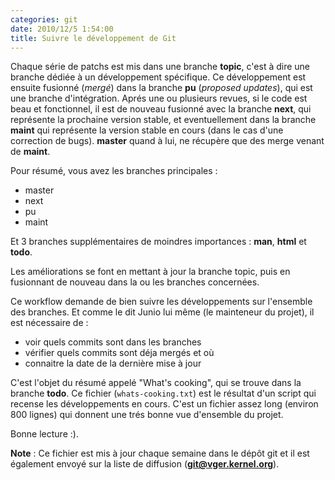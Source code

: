 ```yaml
---
categories: git
date: 2010/12/5 1:54:00
title: Suivre le développement de Git
---
```


Chaque série de patchs est mis dans une branche **topic**, c'est à dire une branche dédiée à un développement spécifique. Ce développement est ensuite fusionné (*mergé*) dans la branche **pu** (*proposed updates*), qui est une branche d'intégration. Aprés une ou plusieurs revues, si le code est beau et fonctionnel, il est de nouveau fusionné avec la branche **next**, qui représente la prochaine version stable, et eventuellement dans la branche **maint** qui représente la version stable en cours (dans le cas d'une correction de bugs). **master** quand à lui, ne récupère que des merge venant de **maint**.

Pour résumé, vous avez les branches principales :

* master
* next
* pu
* maint

Et 3 branches supplémentaires de moindres importances : **man**, **html** et **todo**.

Les améliorations se font en mettant à jour la branche topic, puis en fusionnant de nouveau dans la ou les branches concernées.

Ce workflow demande de bien suivre les développements sur l'ensemble des branches. Et comme le dit Junio lui même (le mainteneur du projet), il est nécessaire de :

* voir quels commits sont dans les branches
* vérifier quels commits sont déja mergés et où
* connaitre la date de la dernière mise à jour

C'est l'objet du résumé appelé "What's cooking", qui se trouve dans la branche **todo**. Ce fichier (`whats-cooking.txt`) est le résultat d'un script qui recense les développements en cours. C'est un fichier assez long (environ 800 lignes) qui donnent une trés bonne vue d'ensemble du projet.

Bonne lecture :).

**Note** : Ce fichier est mis à jour chaque semaine dans le dépôt git et il est également envoyé sur la liste de diffusion (**git@vger.kernel.org**).
